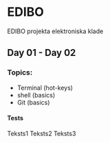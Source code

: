 # EDIBO
EDIBO projekta elektroniska klade
## Day 01 - Day 02
### Topics:
 - Terminal (hot-keys)
 - shell (basics)
 - Git (basics)
 
 #### Tests
 Teksts1
 Teksts2
 Teksts3
